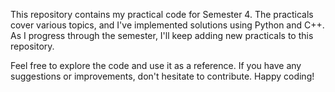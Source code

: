 This repository contains my practical code for Semester 4. The practicals cover various topics, and I've implemented solutions using Python and C++. As I progress through the semester, I'll keep adding new practicals to this repository.

Feel free to explore the code and use it as a reference. If you have any suggestions or improvements, don't hesitate to contribute. Happy coding!
